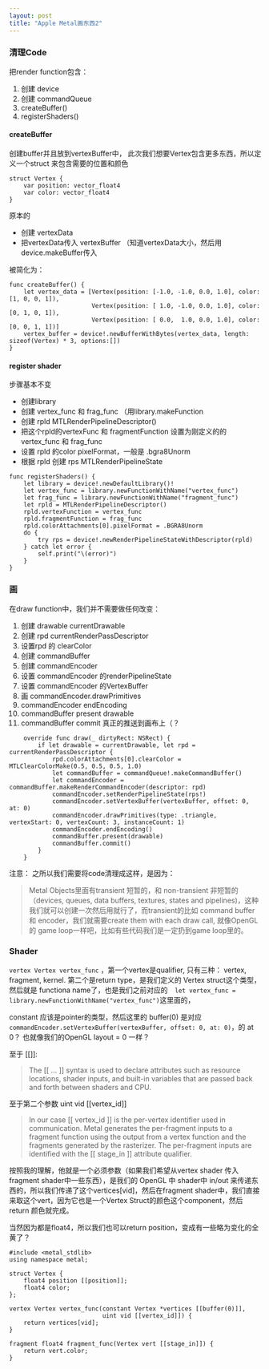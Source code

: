 ```yaml
---
layout: post
title: "Apple Metal画东西2"
---
```



### 清理Code

把render function包含：

1. 创建 device
2. 创建 commandQueue
3. createBuffer()
4. registerShaders()


#### createBuffer

创建buffer并且放到vertexBuffer中， 此次我们想要Vertex包含更多东西，所以定义一个struct 来包含需要的位置和颜色

```
struct Vertex {
    var position: vector_float4
    var color: vector_float4
}
```


原本的 

- 创建 vertexData
- 把vertexData传入 vertexBuffer （知道vertexData大小，然后用device.makeBuffer传入

被简化为：

```
func createBuffer() {
    let vertex_data = [Vertex(position: [-1.0, -1.0, 0.0, 1.0], color: [1, 0, 0, 1]),
                       Vertex(position: [ 1.0, -1.0, 0.0, 1.0], color: [0, 1, 0, 1]),
                       Vertex(position: [ 0.0,  1.0, 0.0, 1.0], color: [0, 0, 1, 1])]
    vertex_buffer = device!.newBufferWithBytes(vertex_data, length: sizeof(Vertex) * 3, options:[])
}
```

#### register shader

步骤基本不变

- 创建library
- 创建 vertex\_func 和 frag\_func （用library.makeFunction
- 创建 rpld MTLRenderPipelineDescriptor()
- 把这个rpld的vertexFunc 和 fragmentFunction 设置为刚定义的的vertex\_func 和 frag_func
- 设置 rpld 的color pixelFormat，一般是 .bgra8Unorm
- 根据 rpld 创建 rps MTLRenderPipelineState


```
func registerShaders() {
    let library = device!.newDefaultLibrary()!
    let vertex_func = library.newFunctionWithName("vertex_func")
    let frag_func = library.newFunctionWithName("fragment_func")
    let rpld = MTLRenderPipelineDescriptor()
    rpld.vertexFunction = vertex_func
    rpld.fragmentFunction = frag_func
    rpld.colorAttachments[0].pixelFormat = .BGRA8Unorm
    do {
        try rps = device!.newRenderPipelineStateWithDescriptor(rpld)
    } catch let error {
        self.print("\(error)")
    }
}
```


### 画

在draw function中，我们并不需要做任何改变：

1. 创建 drawable currentDrawable
2. 创建 rpd currentRenderPassDescriptor
3. 设置rpd 的 clearColor
4. 创建 commandBuffer
5. 创建 commandEncoder
6. 设置 commandEncoder 的renderPipelineState
7. 设置 commandEncoder 的VertexBuffer
8. 画 commandEncoder.drawPrimitives
9. commandEncoder endEncoding
10. commandBuffer present drawable
11. commandBuffer commit 真正的推送到画布上（？


```
    override func draw(_ dirtyRect: NSRect) {
        if let drawable = currentDrawable, let rpd = currentRenderPassDescriptor {
            rpd.colorAttachments[0].clearColor = MTLClearColorMake(0.5, 0.5, 0.5, 1.0)
            let commandBuffer = commandQueue!.makeCommandBuffer()
            let commandEncoder = commandBuffer.makeRenderCommandEncoder(descriptor: rpd)
            commandEncoder.setRenderPipelineState(rps!)
            commandEncoder.setVertexBuffer(vertexBuffer, offset: 0, at: 0)
            commandEncoder.drawPrimitives(type: .triangle, vertexStart: 0, vertexCount: 3, instanceCount: 1)
            commandEncoder.endEncoding()
            commandBuffer.present(drawable)
            commandBuffer.commit()
        }
    }
```

注意： 之所以我们需要将code清理成这样，是因为：

> Metal Objects里面有transient 短暂的，和 non-transient 非短暂的（devices, queues, data buffers, textures, states and pipelines)，这种我们就可以创建一次然后用就行了，而transient的比如 command buffer 和 encoder，我们就需要create them with each draw call, 就像OpenGL 的 game loop一样吧，比如有些代码我们是一定扔到game loop里的。


### Shader

`vertex Vertex vertex_func` ，第一个vertex是qualifier, 只有三种： vertex, fragment, kernel. 第二个是return type，是我们定义的 Vertex struct这个类型，然后就是 functiona name了，也是我们之前对应的`  let vertex_func = library.newFunctionWithName("vertex_func")`这里面的，

constant 应该是pointer的类型，然后这里的 buffer(0) 是对应 `commandEncoder.setVertexBuffer(vertexBuffer, offset: 0, at: 0)`，的 at 0？ 也就像我们的OpenGL layout = 0 一样？


至于 [[]]:

> The [[ … ]] syntax is used to declare attributes such as resource locations, shader inputs, and built-in variables that are passed back and forth between shaders and CPU.

至于第二个参数 uint vid [[vertex_id]]

>  In our case [[ vertex_id ]] is the per-vertex identifier used in communication. Metal generates the per-fragment inputs to a fragment function using the output from a vertex function and the fragments generated by the rasterizer. The per-fragment inputs are identified with the [[ stage_in ]] attribute qualifier.

按照我的理解，他就是一个必须参数（如果我们希望从vertex shader 传入 fragment shader中一些东西），是我们的 OpenGL 中 shader中 in/out 来传递东西的，所以我们传递了这个vertices[vid]，然后在fragment shader中，我们直接来取这个vert，因为它也是一个Vertex Struct的颜色这个component，然后return 颜色就完成。

当然因为都是float4，所以我们也可以return position，变成有一些略为变化的全黄了？


```
#include <metal_stdlib>
using namespace metal;

struct Vertex {
    float4 position [[position]];
    float4 color;
};

vertex Vertex vertex_func(constant Vertex *vertices [[buffer(0)]],
                          uint vid [[vertex_id]]) {
    return vertices[vid];
}

fragment float4 fragment_func(Vertex vert [[stage_in]]) {
    return vert.color;
}

```

